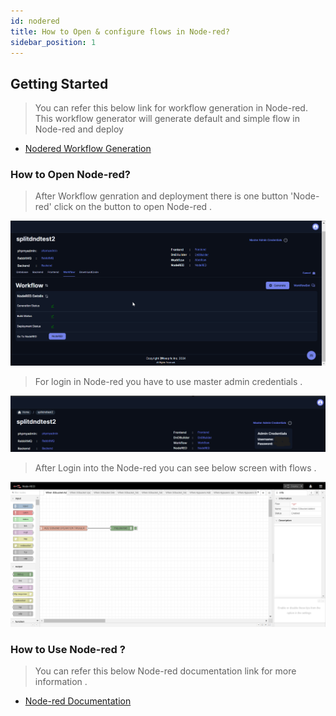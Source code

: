```yaml
---
id: nodered
title: How to Open & configure flows in Node-red?
sidebar_position: 1
---
```


## Getting Started 

> You can refer this below link for workflow generation in Node-red. This workflow generator will generate default and simple flow in Node-red and deploy 

- [Nodered Workflow Generation](../User%20Guide/Project%20Creation/workflow_generation.md)

### How to Open Node-red?

> After Workflow genration and deployment there is one button 'Node-red' click on the button to open Node-red .

![Open node-red](../../static/img/open_nodered.gif)

> For login in Node-red you have to use master admin credentials .

![Master Admin Credentials](../../static/img/master-admin-credentials.png)

> After Login into the Node-red you can see below screen with flows .

![Node-red Dashboard](../../static/img/Nodered-dashboard.png)

### How to Use Node-red ?

> You can refer this below Node-red documentation link for more information .

- [Node-red Documentation](https://nodered.org/docs/)

